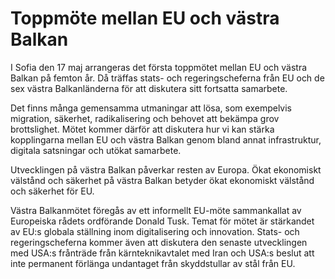 # Toppmöte mellan EU och västra Balkan

I Sofia den 17 maj arrangeras det första toppmötet mellan EU och västra Balkan på femton år. Då träffas stats- och regeringscheferna från EU och de sex västra Balkanländerna för att diskutera sitt fortsatta samarbete.

Det finns många gemensamma utmaningar att lösa, som exempelvis migration, säkerhet, radikalisering och behovet att bekämpa grov brottslighet. Mötet kommer därför att diskutera hur vi kan stärka kopplingarna mellan EU och västra Balkan genom bland annat infrastruktur, digitala satsningar och utökat samarbete.

Utvecklingen på västra Balkan påverkar resten av Europa. Ökat ekonomiskt välstånd och säkerhet på västra Balkan betyder ökat ekonomiskt välstånd och säkerhet för EU.

Västra Balkanmötet föregås av ett informellt EU-möte sammankallat av Europeiska rådets ordförande Donald Tusk. Temat för mötet är stärkandet av EU:s globala ställning inom digitalisering och innovation. Stats- och regeringscheferna kommer även att diskutera den senaste utvecklingen med USA:s frånträde från kärnteknikavtalet med Iran och USA:s beslut att inte permanent förlänga undantaget från skyddstullar av stål från EU.
